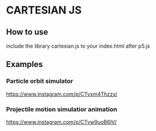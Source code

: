 # CARTESIAN JS

## How to use

include the library cartesian.js to your index.html after p5.js

## Examples

### Particle orbit simulator

<https://www.instagram.com/p/CTvxm4Thzzy/>

### Projectile motion simulatior animation

<https://www.instagram.com/p/CTvw9uoB6lV/>
